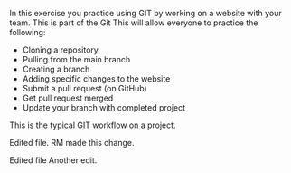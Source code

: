 In this exercise you practice using GIT by working on a website with your team. This is part of the Git   This will allow everyone to practice the following:

- Cloning a repository
- Pulling from the main branch
- Creating a branch
- Adding specific changes to the website
- Submit a pull request (on GitHub)
- Get pull request merged
- Update your branch with completed project

This is the typical GIT workflow on a project. 

Edited file. RM made this change.

Edited file
Another edit.



